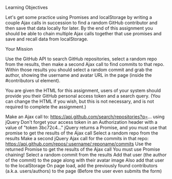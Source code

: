 Learning Objectives

Let's get some practice using Promises and localStorage by writing a couple Ajax calls in succession to find a random GitHub contributor and then save that data locally for later. By the end of this assignment you should be able to chain multiple Ajax calls together that use promises and save and recall data from localStorage.

Your Mission

Use the GitHub API to search GitHub repositories, select a random repo from the results, then make a second Ajax call to find commits to that repo. Within those results you should select a random commit and grab the author, showing the username and avatar URL in the page (inside the #contributors ul element).

You are given the HTML for this assignment, users of your system should provide you their GitHub personal access token and a search query. (You can change the HTML if you wish, but this is not necessary, and is not required to complete the assignment.)

Make an Ajax call to: https://api.github.com/search/repositories?q=... using jQuery
Don't forget your access token in an Authorization header with a value of "token 3bc72c4..."
jQuery returns a Promise, and you must use that promise to get the results of the Ajax call
Select a random repo from the results
Make a second jQuery Ajax call for the commits in that repo: https://api.github.com/repos/:username/:reponame/commits
Use the returned Promise to get the results of the Ajax call
You must use Promise chaining!
Select a random commit from the results
Add that user (the author of the commit) to the page along with their avatar image
Also add that user to the localStorage
On page load, add the previously found contributors (a.k.a. users/authors) to the page
(Before the user even submits the form)
